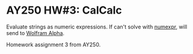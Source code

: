 # AY250 HW#3: CalCalc

Evaluate strings as numeric expressions. If can't solve with [numexpr](https://github.com/pydata/numexpr),
will send to [Wolfram Alpha](https://products.wolframalpha.com/api/).

Homework assignment 3 from AY250.
